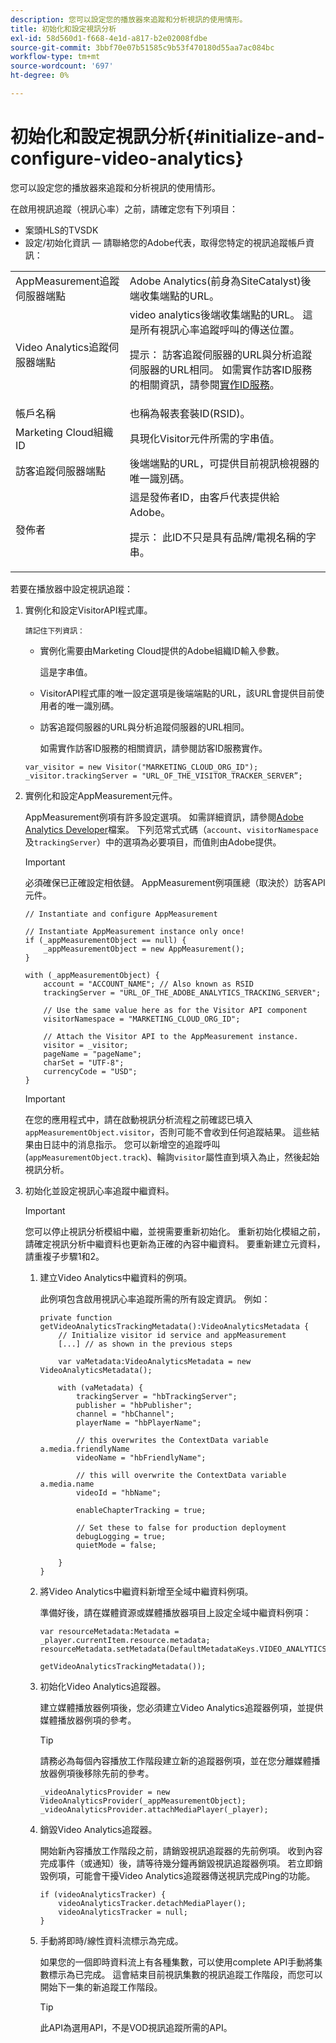 ```yaml
---
description: 您可以設定您的播放器來追蹤和分析視訊的使用情形。
title: 初始化和設定視訊分析
exl-id: 58d560d1-f668-4e1d-a817-b2e02008fdbe
source-git-commit: 3bbf70e07b51585c9b53f470180d55aa7ac084bc
workflow-type: tm+mt
source-wordcount: '697'
ht-degree: 0%

---
```


# 初始化和設定視訊分析{#initialize-and-configure-video-analytics}

您可以設定您的播放器來追蹤和分析視訊的使用情形。

在啟用視訊追蹤（視訊心率）之前，請確定您有下列項目：

* 案頭HLS的TVSDK
* 設定/初始化資訊 — 請聯絡您的Adobe代表，取得您特定的視訊追蹤帳戶資訊：

<table id="table_3565328ABBEE4605A92EAE1ADE5D6F84"> 
 <tbody> 
  <tr> 
   <td colname="col1"> AppMeasurement追蹤伺服器端點 </td> 
   <td colname="col2"> Adobe Analytics(前身為SiteCatalyst)後端收集端點的URL。 </td> 
  </tr> 
  <tr> 
   <td colname="col1"> Video Analytics追蹤伺服器端點 </td> 
   <td colname="col2"> video analytics後端收集端點的URL。 這是所有視訊心率追蹤呼叫的傳送位置。 <p>提示： 訪客追蹤伺服器的URL與分析追蹤伺服器的URL相同。 如需實作訪客ID服務的相關資訊，請參閱<a href="https://experienceleague.adobe.com/docs/id-service/using/implementation/setup-target.html?lang=en" format="html" scope="external">實作ID服務</a>。 </p> </td> 
  </tr> 
  <tr> 
   <td colname="col1"> 帳戶名稱 </td> 
   <td colname="col2"> 也稱為報表套裝ID(RSID)。 </td> 
  </tr> 
  <tr> 
   <td colname="col1"> Marketing Cloud組織ID </td> 
   <td colname="col2"> 具現化Visitor元件所需的字串值。 </td> 
  </tr> 
  <tr> 
   <td colname="col1"> 訪客追蹤伺服器端點 </td> 
   <td colname="col2"> 後端端點的URL，可提供目前視訊檢視器的唯一識別碼。 </td> 
  </tr> 
  <tr> 
   <td colname="col1"> 發佈者 </td> 
   <td colname="col2"> 這是發佈者ID，由客戶代表提供給Adobe。 <p>提示： 此ID不只是具有品牌/電視名稱的字串。 </p> </td> 
  </tr> 
 </tbody> 
</table>

若要在播放器中設定視訊追蹤：

1. 實例化和設定VisitorAPI程式庫。

       請記住下列資訊：
   
   * 實例化需要由Marketing Cloud提供的Adobe組織ID輸入參數。

      這是字串值。
   * VisitorAPI程式庫的唯一設定選項是後端端點的URL，該URL會提供目前使用者的唯一識別碼。
   * 訪客追蹤伺服器的URL與分析追蹤伺服器的URL相同。

      如需實作訪客ID服務的相關資訊，請參閱訪客ID服務實作。

   ```
   var_visitor = new Visitor("MARKETING_CLOUD_ORG_ID"); 
   _visitor.trackingServer = "URL_OF_THE_VISITOR_TRACKER_SERVER”; 
   ```

1. 實例化和設定AppMeasurement元件。

   AppMeasurement例項有許多設定選項。 如需詳細資訊，請參閱[Adobe Analytics Developer](https://microsite.omniture.com/t2/help/en_US/reference/#Developer)檔案。 下列范常式式碼（`account`、`visitorNamespace`及`trackingServer`）中的選項為必要項目，而值則由Adobe提供。

   >[!IMPORTANT]
   >
   >必須確保已正確設定相依鏈。 AppMeasurement例項匯總（取決於）訪客API元件。

   ```
   // Instantiate and configure AppMeasurement 
   
   // Instantiate AppMeasurement instance only once! 
   if (_appMeasurementObject == null) {  
       _appMeasurementObject = new AppMeasurement(); 
   } 
   
   with (_appMeasurementObject) { 
       account = "ACCOUNT_NAME"; // Also known as RSID 
       trackingServer = "URL_OF_THE_ADOBE_ANALYTICS_TRACKING_SERVER"; 
   
       // Use the same value here as for the Visitor API component 
       visitorNamespace = "MARKETING_CLOUD_ORG_ID"; 
   
       // Attach the Visitor API to the AppMeasurement instance. 
       visitor = _visitor;  
       pageName = "pageName"; 
       charSet = "UTF-8"; 
       currencyCode = "USD"; 
   } 
   ```

   >[!IMPORTANT]
   >
   >在您的應用程式中，請在啟動視訊分析流程之前確認已填入`appMeasurementObject.visitor`，否則可能不會收到任何追蹤結果。 這些結果由日誌中的消息指示。 您可以新增空的追蹤呼叫(`appMeasurementObject.track`)、輪詢`visitor`屬性直到填入為止，然後起始視訊分析。

1. 初始化並設定視訊心率追蹤中繼資料。

   >[!IMPORTANT]
   >
   >您可以停止視訊分析模組中繼，並視需要重新初始化。 重新初始化模組之前，請確定視訊分析中繼資料也更新為正確的內容中繼資料。 要重新建立元資料，請重複子步驟1和2。

   1. 建立Video Analytics中繼資料的例項。

      此例項包含啟用視訊心率追蹤所需的所有設定資訊。 例如：

      ```
      private function getVideoAnalyticsTrackingMetadata():VideoAnalyticsMetadata {     
          // Initialize visitor id service and appMeasurement      
          [...] // as shown in the previous steps     
      
          var vaMetadata:VideoAnalyticsMetadata = new VideoAnalyticsMetadata(); 
      
          with (vaMetadata) { 
              trackingServer = "hbTrackingServer"; 
              publisher = "hbPublisher"; 
              channel = "hbChannel";  
              playerName = "hbPlayerName"; 
      
              // this overwrites the ContextData variable a.media.friendlyName 
              videoName = "hbFriendlyName";  
      
              // this will overwrite the ContextData variable a.media.name 
              videoId = "hbName"; 
      
              enableChapterTracking = true; 
      
              // Set these to false for production deployment 
              debugLogging = true;  
              quietMode = false; 
      
          } 
      } 
      ```

   1. 將Video Analytics中繼資料新增至全域中繼資料例項。

      準備好後，請在媒體資源或媒體播放器項目上設定全域中繼資料例項：

      ```
      var resourceMetadata:Metadata = _player.currentItem.resource.metadata; 
      resourceMetadata.setMetadata(DefaultMetadataKeys.VIDEO_ANALYTICS_METADATA_KEY,  
                                   getVideoAnalyticsTrackingMetadata());
      ```

   1. 初始化Video Analytics追蹤器。

      建立媒體播放器例項後，您必須建立Video Analytics追蹤器例項，並提供媒體播放器例項的參考。

      >[!TIP]
      >
      >請務必為每個內容播放工作階段建立新的追蹤器例項，並在您分離媒體播放器例項後移除先前的參考。

      ```
      _videoAnalyticsProvider = new VideoAnalyticsProvider(_appMeasurementObject); 
      _videoAnalyticsProvider.attachMediaPlayer(_player);
      ```

   1. 銷毀Video Analytics追蹤器。

      開始新內容播放工作階段之前，請銷毀視訊追蹤器的先前例項。 收到內容完成事件（或通知）後，請等待幾分鐘再銷毀視訊追蹤器例項。 若立即銷毀例項，可能會干擾Video Analytics追蹤器傳送視訊完成Ping的功能。

      ```
      if (videoAnalyticsTracker) { 
          videoAnalyticsTracker.detachMediaPlayer(); 
          videoAnalyticsTracker = null; 
      }
      ```

   1. 手動將即時/線性資料流標示為完成。

      如果您的一個即時資料流上有各種集數，可以使用complete API手動將集數標示為已完成。 這會結束目前視訊集數的視訊追蹤工作階段，而您可以開始下一集的新追蹤工作階段。

      >[!TIP]
      >
      >此API為選用API，不是VOD視訊追蹤所需的API。
